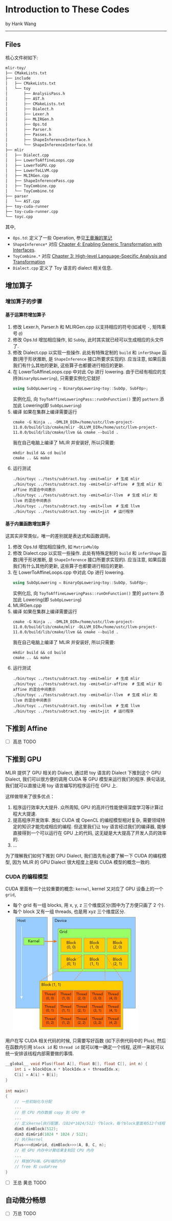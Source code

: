 # Introduction to These Codes

by Hank Wang

---

## Files

核心文件树如下:
```tree
mlir-toy/
├── CMakeLists.txt
├── include
│   ├── CMakeLists.txt
│   └── toy
│       ├── AnalysisPass.h
│       ├── AST.h
│       ├── CMakeLists.txt
│       ├── Dialect.h
│       ├── Lexer.h
│       ├── MLIRGen.h
│       ├── Ops.td
│       ├── Parser.h
│       ├── Passes.h
│       ├── ShapeInferenceInterface.h
│       └── ShapeInferenceInterface.td
├── mlir
│   ├── Dialect.cpp
│   ├── LowerToAffineLoops.cpp
│   ├── LowerToGPU.cpp
│   ├── LowerToLLVM.cpp
│   ├── MLIRGen.cpp
│   ├── ShapeInferencePass.cpp
│   ├── ToyCombine.cpp
│   └── ToyCombine.td
├── parser
│   └── AST.cpp
├── toy-cuda-runner
├── toy-cuda-runner.cpp
└── toyc.cpp
```

其中, 
- `Ops.td`: 定义了一些 Operation, 参见[王章瀚的笔记](https://rabbitwhite1.github.io/posts/llvm/2021-1-23-MLIR_ODS.html)
- `ShapeInference*` 对应 [Chapter 4: Enabling Generic Transformation with Interfaces](https://mlir.llvm.org/docs/Tutorials/Toy/Ch-4/).
- `ToyCombine.*` 对应 [Chapter 3: High-level Language-Specific Analysis and Transformation](https://mlir.llvm.org/docs/Tutorials/Toy/Ch-3/)
- `Dialect.cpp` 定义了 Toy 语言的 dialect 相关信息.


## 增加算子

### 增加算子的步骤

#### 基于运算符增加算子

1. 修改 Lexer.h, Parser.h 和 MLIRGen.cpp 以支持相应的符号(如减号 `-`, 矩阵乘号 `@`)
2. 修改 Ops.td 增加相应操作, 如 `SubOp`, 此时其实就已经可以生成相应的头文件了.
3. 修改 Dialect.cpp 以实现一些操作. 此处有特殊定制的 `build` 和 `inferShape` 函数(用于形状推断, 是 `ShapeInference` 接口所要求实现的). 应当注意, 如果后面我们有什么其他的更新, 这些算子也都要进行相应的更新.
4. 在 LowerToAffineLoops.cpp 中对此 Op 进行 lowering. 由于已经有相应的支持(`BinaryOpLowering`), 只需要实例化它就好
    ```cpp
    using SubOpLowering = BinaryOpLowering<toy::SubOp, SubFOp>;
    ```
    实例化后, 向 `ToyToAffineLoweringPass::runOnFunction()` 里的 `pattern` 添加此 Lowering(即 `SubOpLowering`)
5. 编译
    如果在集群上编译需要运行
    ```shell
    cmake -G Ninja .. -DMLIR_DIR=/home/ustc/llvm-project-11.0.0/build/lib/cmake/mlir -DLLVM_DIR=/home/ustc/llvm-project-11.0.0/build/lib/cmake/llvm && cmake --build .
    ```
    我在自己电脑上编译了 MLIR 并安装好, 所以只需要:
    ```shell
    mkdir build && cd build
    cmake .. && make
6. 运行测试
    ```
    ./bin/toyc ../tests/subtract.toy -emit=mlir  # 生成 mlir
    ./bin/toyc ../tests/subtract.toy -emit=mlir-affine  # 生成 mlir 和 affine 的混合中间表示
    ./bin/toyc ../tests/subtract.toy -emit=mlir-llvm  # 生成 mlir 和 llvm 的混合中间表示
    ./bin/toyc ../tests/subtract.toy -emit=llvm  # 生成 llvm
    ./bin/toyc ../tests/subtract.toy -emit=jit  # 运行程序
    ```

#### 基于内置函数增加算子

这其实非常类似，唯一的差别就是表达式和函数调用。

1. 修改 Ops.td 增加相应操作, 如 `MatrixMulOp`
2. 修改 Dialect.cpp 以实现一些操作. 此处有特殊定制的 `build` 和 `inferShape` 函数(用于形状推断, 是 `ShapeInference` 接口所要求实现的). 应当注意, 如果后面我们有什么其他的更新, 这些算子也都要进行相应的更新.
3. 在 LowerToAffineLoops.cpp 中对此 Op 进行 lowering. 
    ```cpp
    using SubOpLowering = BinaryOpLowering<toy::SubOp, SubFOp>;
    ```
    实例化后, 向 `ToyToAffineLoweringPass::runOnFunction()` 里的 `pattern` 添加此 Lowering(即 `SubOpLowering`)
4. MLIRGen.cpp
5. 编译
    如果在集群上编译需要运行
    ```shell
    cmake -G Ninja .. -DMLIR_DIR=/home/ustc/llvm-project-11.0.0/build/lib/cmake/mlir -DLLVM_DIR=/home/ustc/llvm-project-11.0.0/build/lib/cmake/llvm && cmake --build .
    ```
    我在自己电脑上编译了 MLIR 并安装好, 所以只需要:
    ```shell
    mkdir build && cd build
    cmake .. && make
6. 运行测试
    ```
    ./bin/toyc ../tests/subtract.toy -emit=mlir  # 生成 mlir
    ./bin/toyc ../tests/subtract.toy -emit=mlir-affine  # 生成 mlir 和 affine 的混合中间表示
    ./bin/toyc ../tests/subtract.toy -emit=mlir-llvm  # 生成 mlir 和 llvm 的混合中间表示
    ./bin/toyc ../tests/subtract.toy -emit=llvm  # 生成 llvm
    ./bin/toyc ../tests/subtract.toy -emit=jit  # 运行程序
    ```


## 下推到 Affine

- [ ] 高总 TODO

## 下推到 GPU

MLIR 提供了 GPU 相关的 Dialect, 通过把 toy 语言的 Dialect 下推到这个 GPU Dialect, 我们可以很方便的调用 CUDA 等 GPU 模型来运行我们的程序. 换句话说, 我们就可以直接让用 toy 语言编写的程序运行在 GPU 上.

这样做带来了很多优点：
1. 程序运行效率大大提升. 众所周知, GPU 的高并行性能使得深度学习等计算过程大大提速.
2. 提高程序开发效率. 类似 CUDA 或 OpenCL 的编程模型相对复杂, 需要领域特定的知识才能完成相应的编程. 但这里我们让 toy 语言经过我们的编译器, 能够直接得到一个可以运行在 GPU 上的代码, 这无疑是大大提高了开发人员的效率的.
3. ...

为了理解我们如何下推到 GPU Dialect, 我们首先有必要了解一下 CUDA 的编程模型, 因为 MLIR 的 GPU Dialect 很大程度上是和 CUDA 模型的概念一致的.

### CUDA 的编程模型

CUDA 里面有一个比较重要的概念: `kernel`, kernel 又对应了 GPU 设备上的一个 `grid`, 
- 每个 grid 有一组 blocks, 用 x, y, z 三个维度区分(图中为了方便只画了 2 个).
- 每个 block 又有一组 threads, 也是用 xyz 三个维度区分. 
![](images/gpu_grid_block_thread.png)

用户在写 CUDA 相关代码的时候, 只需要写好函数 (如下示例代码中的 Plus), 然后在函数内引用 `block id` 和 `thread id` 就可以唯一确定一个线程, 这样一来就可以统一安排该线程内部需要做的事情. 
```c
__global__ void Plus(float A[], float B[], float C[], int n) {
    int i = blockDim.x * blockIdx.x + threadIdx.x;
    C[i] = A[i] + B[i];
}

int main()
{
    // 一些初始化与分配
    ...
    // 把 CPU 内存数据 copy 到 GPU 中
    ...
    // 定义kernel执行配置，（1024*1024/512）个block，每个block里面有512个线程
    dim3 dimBlock(512);
    dim3 dimGrid(1024 * 1024 / 512);
    // 执行kernel
    Plus<<<dimGrid, dimBlock>>>(A, B, C, n);
    // 把 GPU 内存中计算结果复制回 CPU 内存
    ...
    // 释放CPU端、GPU端的内存
    // free 和 cudaFree
}
```

- [ ] 王总 黄总 TODO

## 自动微分畅想

- [ ] 万总 TODO

